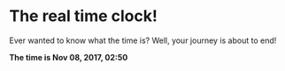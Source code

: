 # The real time clock!

Ever wanted to know what the time is? Well, your journey is about to end!

**The time is Nov 08, 2017, 02:50**